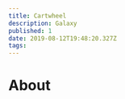 ```yaml
---
title: Cartwheel
description: Galaxy
published: 1
date: 2019-08-12T19:48:20.327Z
tags: 
---
```


# About